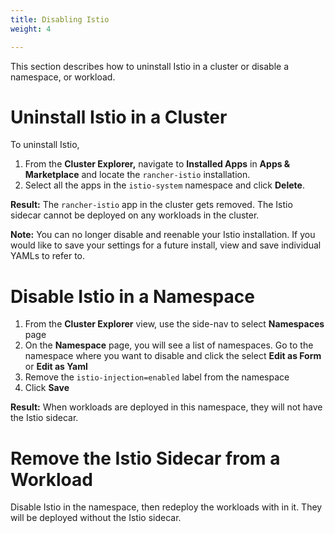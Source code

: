 ```yaml
---
title: Disabling Istio
weight: 4

---
```


This section describes how to uninstall Istio in a cluster or disable a namespace, or workload.

# Uninstall Istio in a Cluster

To uninstall Istio,

1. From the **Cluster Explorer,** navigate to **Installed Apps** in **Apps & Marketplace** and locate the `rancher-istio` installation.
1. Select all the apps in the `istio-system` namespace and click  **Delete**. 

**Result:** The `rancher-istio` app in the cluster gets removed. The Istio sidecar cannot be deployed on any workloads in the cluster. 

**Note:** You can no longer disable and reenable your Istio installation. If you would like to save your settings for a future install, view and save individual YAMLs to refer to. 

# Disable Istio in a Namespace

1. From the **Cluster Explorer** view, use the side-nav to select **Namespaces** page 
1. On the **Namespace** page, you will see a list of namespaces. Go to the namespace where you want to disable and click the select **Edit as Form** or **Edit as Yaml**
1. Remove the `istio-injection=enabled` label from the namespace
1. Click **Save**

**Result:** When workloads are deployed in this namespace, they will not have the Istio sidecar.

# Remove the Istio Sidecar from a Workload

Disable Istio in the namespace, then redeploy the workloads with in it. They will be deployed without the Istio sidecar.
